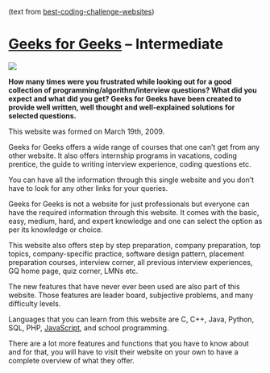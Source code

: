 (text from [best-coding-challenge-websites](https://www.webcreate.me/best-coding-challenge-websites/))

# [Geeks for Geeks](https://www.geeksforgeeks.org/) – Intermediate

![](https://www.webcreate.me/wp-content/uploads/2018/02/GeeksforGeeks-A-computer-science-portal-for-geeks.jpg)

**How many times were you frustrated while looking out for a good collection of programming/algorithm/interview questions? What did you expect and what did you get? Geeks for Geeks have been created to provide well written, well thought and well-explained solutions for selected questions.**

This website was formed on March 19th, 2009.

Geeks for Geeks offers a wide range of courses that one can’t get from any other website. It also offers internship programs in vacations, coding prentice, the guide to writing interview experience, coding questions etc.

You can have all the information through this single website and you don’t have to look for any other links for your queries.

Geeks for Geeks is not a website for just professionals but everyone can have the required information through this website. It comes with the basic, easy, medium, hard, and expert knowledge and one can select the option as per its knowledge or choice.

This website also offers step by step preparation, company preparation, top topics, company-specific practice, software design pattern, placement preparation courses, interview corner, all previous interview experiences, GQ home page, quiz corner, LMNs etc.

The new features that have never ever been used are also part of this website. Those features are leader board, subjective problems, and many difficulty levels.

Languages that you can learn from this website are C, C++, Java, Python, SQL, PHP, [JavaScript](https://www.webcreate.me/top-advantages-javascript/), and school programming.

There are a lot more features and functions that you have to know about and for that, you will have to visit their website on your own to have a complete overview of what they offer.
